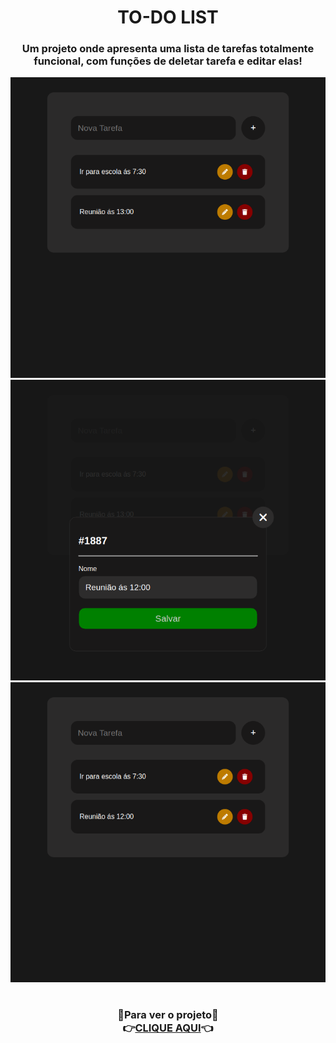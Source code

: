 <h1 align="center">TO-DO LIST</h1>
<h3 align="center">Um projeto onde apresenta uma lista de tarefas totalmente funcional, com funções de deletar tarefa e editar elas!</h3>
<div align="center"><img src="./assets/1.png"/> <img src="./assets/2.png"/> <img src="./assets/3.png"/></div>
<h1>
<h3 align="center">🔹Para ver o projeto🔹<br>👉<a href="https://eiibrunoferreira.github.io/to-do-list/">CLIQUE AQUI</a>👈</h3>
